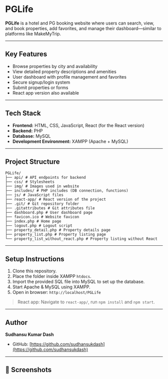 # PGLife

**PGLife** is a hotel and PG booking website where users can search, view, and book properties, add favorites, and manage their dashboard—similar to platforms like MakeMyTrip.

---

## Key Features

- Browse properties by city and availability  
- View detailed property descriptions and amenities  
- User dashboard with profile management and favorites  
- Secure signup/login system  
- Submit properties or forms  
- React app version also available  

---

## Tech Stack

- **Frontend:** HTML, CSS, JavaScript, React (for the React version)  
- **Backend:** PHP  
- **Database:** MySQL  
- **Development Environment:** XAMPP (Apache + MySQL)  

---

## Project Structure
```
PGLife/
├── api/ # API endpoints for backend
├── css/ # Stylesheets
├── img/ # Images used in website
├── includes/ # PHP includes (DB connection, functions)
├── js/ # JavaScript files
├── react-app/ # React version of the project
├── .git/ # Git repository folder
├── .gitattributes # Git attributes file
├── dashboard.php # User dashboard page
├── favicon.ico # Website favicon
├── index.php # Home page
├── logout.php # Logout script
├── property_detail.php # Property details page
├── property_list.php # Property listing page
└── property_list_without_react.php # Property listing without React
```
---

## Setup Instructions

1. Clone this repository.  
2. Place the folder inside XAMPP `htdocs`.  
3. Import the provided SQL file into MySQL to set up the database.  
4. Start Apache & MySQL using XAMPP.  
5. Open in browser: `http://localhost/PGLife`  

> React app: Navigate to `react-app/`, run `npm install` and `npm start`.

---

## Author

**Sudhansu Kumar Dash**  
- GitHub: [https://github.com/sudhansukdash](https://github.com/sudhansukdash)

---

## 📸 Screenshots


